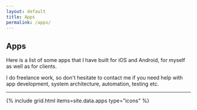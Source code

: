 ```yaml
---
layout: default
title: Apps
permalink: /apps/
---
```


<article>
  <h1>Apps</h1>
  <p>
    Here is a list of some apps that I have built for iOS and Android, for myself as well as for clients.
  </p>
  <p>
    I do freelance work, so don't hesitate to contact me if you need help with app development, system architecture, automation, testing etc.
  </p>
</article>

<hr />

{% include grid.html items=site.data.apps type="icons" %}